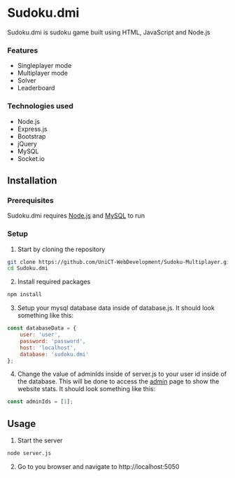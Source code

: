 # Sudoku.dmi

Sudoku.dmi is sudoku game built using HTML, JavaScript and Node.js

### Features
- Singleplayer mode
- Multiplayer mode
- Solver
- Leaderboard

### Technologies used

- Node.js
- Express.js
- Bootstrap
- jQuery
- MySQL
- Socket.io

## Installation

### Prerequisites

Sudoku.dmi requires [Node.js](https://nodejs.org) and [MySQL](https://www.mysql.com) to run

### Setup

1. Start by cloning the repository
```bash
git clone https://github.com/UniCT-WebDevelopment/Sudoku-Multiplayer.git
cd Sudoku.dmi
```

2. Install required packages
```bash
npm install
```

3. Setup your mysql database data inside of database.js. It should look something like this:
```js
const databaseData = {
    user: 'user',
    password: 'password',
    host: 'localhost',
    database: 'sudoku.dmi'
};
```

4. Change the value of adminIds inside of server.js to your user id inside of the database. This will be done to access the [admin](http://localhost:5050/admin) page to show the website stats. It should look something like this:
```js
const adminIds = [1];
```

## Usage
1. Start the server
```bash
node server.js
```
2. Go to you browser and navigate to
http://localhost:5050

